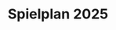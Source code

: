 ---
title: "Spielplan 2025"
year: 2025
layout: "spielplan"
draft: false
default_open: 0
concerts:
  - title: "Chaos und Paukenschlag"
    date: "2025-05-10"
    time: "19:00"
    artists: 
      - "Jihyun Cecilia Lee, Sopran"
      - "Alejandro Marco-Buhrmester, Bariton"
      - "Leitung: Michael Forster"
    program:
      - "J. Haydn: Einleitung zur 'Schöpfung', Arien und Duette der Klassik"
      - "J. Haydn: Sinfonie G-Dur Nr. 94 mit dem Paukenschlag"
    ticket_url: "https://www.muenchenticket.de/event/schaeftlarner-konzerte-2025-31548/428281/"
    
  - title: "Sternzeichen: Klarinette!"
    date: "2025-06-28"
    time: "19:00"
    artists:
      - "Harald Harrer, Klarinette"
      - "Andreas Schablas, Bassetthorn"
      - "Leitung: Michael Forster"
    program:
      - "J. Ch. Bach: Sinfonia in g-Moll, op. 6 Nr. 6"
      - "F. Mendelssohn Bartholdy: Zwei Konzertstücke für Klarinette, Bassetthorn und Orchester"
      - "F. Schubert: 3. Sinfonie D-Dur"
    ticket_url: "https://www.muenchenticket.de/event/schaeftlarner-konzerte-2025-31548/428359/"
    
  - title: "Blechsommerklänge"
    date: "2025-07-19"
    time: "19:00"
    artists:
      - "wes10brass, Blech aus dem Westen"
      - "Leitung: Michael Forster"
    program:
      - "Von GAbrieli bis JazZ"
      - "Ein vergnügter Streifzug durch die letzten Jahrhunderte"
    ticket_url: "https://www.muenchenticket.de/event/schaeftlarner-konzerte-2025-31548/428360/"
    
  - title: "HarfenZeitZeichen und Kuckuck"
    date: "2025-09-20"
    time: "19:00"
    artists:
      - "Gaël Gandino, Harfe"
      - "Leitung: Michael Forster"
    program:
      - "O. Respighi: 'Die Vögel'"
      - "K. D. von Dittersdorf: Harfenkonzert A-Dur"
      - "J. Haydn: Sinfonie D-Dur Nr.101, 'Die Uhr'"
    ticket_url: "https://www.muenchenticket.de/event/schaeftlarner-konzerte-2025-31548/428361/"
    
  - title: "Dreierlei vom Herbst: Pärts Trauer, Haydns Cello und Schuberts Drama"
    date: "2025-10-11"
    time: "19:00"
    artists:
      - "Emanuel Graf, Violoncello"
      - "Leitung: Michael Forster"
    program:
      - "A. Pärt: Cantus in Memoriam Benjamin Britten"
      - "J. Haydn: Konzert für Violoncello C-Dur, Hob VIIb:1"
      - "F. Schubert: Sinfonie in c-Moll Nr.4, 'Tragische'"
    ticket_url: "https://www.muenchenticket.de/event/schaeftlarner-konzerte-2025-31548/428362/"
    
---
